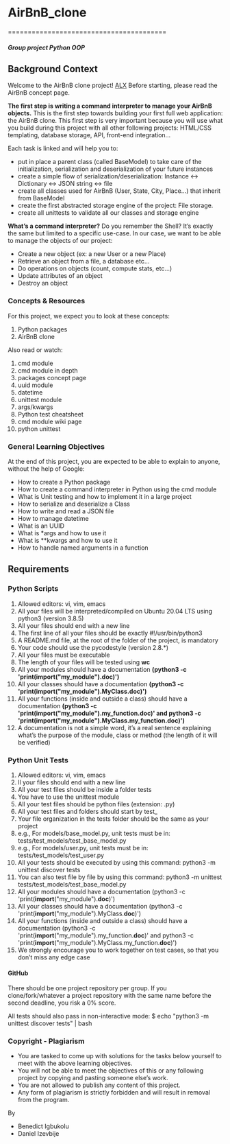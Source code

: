 # AirBnB_clone
========================================
##### Group project Python OOP

## Background Context
Welcome to the AirBnB clone project! [ALX](https://intranet.alxswe.com/projects/263)
Before starting, please read the AirBnB concept page.

__The first step is writing a command interpreter to manage your AirBnB objects.__
This is the first step towards building your first full web application: the AirBnB clone. This first step is very important because you will use what you build during this project with all other following projects: HTML/CSS templating, database storage, API, front-end integration…

Each task is linked and will help you to:

* put in place a parent class (called BaseModel) to take care of the initialization, serialization and deserialization of your future instances
* create a simple flow of serialization/deserialization: Instance <-> Dictionary <-> JSON string <-> file
* create all classes used for AirBnB (User, State, City, Place…) that inherit from BaseModel
* create the first abstracted storage engine of the project: File storage.
* create all unittests to validate all our classes and storage engine

__What’s a command interpreter?__
Do you remember the Shell? It’s exactly the same but limited to a specific use-case. In our case, we want to be able to manage the objects of our project:

* Create a new object (ex: a new User or a new Place)
* Retrieve an object from a file, a database etc…
* Do operations on objects (count, compute stats, etc…)
* Update attributes of an object
* Destroy an object


### Concepts & Resources
For this project, we expect you to look at these concepts:

1. Python packages
2. AirBnB clone

Also read or watch:

1. cmd module
2. cmd module in depth
3. packages concept page
4. uuid module
5. datetime
6. unittest module
7. args/kwargs
8. Python test cheatsheet
9. cmd module wiki page
10. python unittest

### General Learning Objectives
At the end of this project, you are expected to be able to explain to anyone, without the help of Google:

* How to create a Python package
* How to create a command interpreter in Python using the cmd module
* What is Unit testing and how to implement it in a large project
* How to serialize and deserialize a Class
* How to write and read a JSON file
* How to manage datetime
* What is an UUID
* What is *args and how to use it
* What is **kwargs and how to use it
* How to handle named arguments in a function


## Requirements

### Python Scripts
1. Allowed editors: vi, vim, emacs
2. All your files will be interpreted/compiled on Ubuntu 20.04 LTS using python3 (version 3.8.5)
3. All your files should end with a new line
4. The first line of all your files should be exactly #!/usr/bin/python3
5. A README.md file, at the root of the folder of the project, is mandatory
6. Your code should use the pycodestyle (version 2.8.*)
7. All your files must be executable
8. The length of your files will be tested using __wc__
9. All your modules should have a documentation __(python3 -c 'print(__import__("my_module").__doc__)')__
10. All your classes should have a documentation __(python3 -c 'print(__import__("my_module").MyClass.__doc__)')__
11. All your functions (inside and outside a class) should have a documentation __(python3 -c 'print(__import__("my_module").my_function.__doc__)' and python3 -c 'print(__import__("my_module").MyClass.my_function.__doc__)')__
12. A documentation is not a simple word, it’s a real sentence explaining what’s the purpose of the module, class or method (the length of it will be verified)


### Python Unit Tests
1. Allowed editors: vi, vim, emacs
2. ll your files should end with a new line
3. All your test files should be inside a folder tests
4. You have to use the unittest module
5. All your test files should be python files (extension: .py)
6. All your test files and folders should start by test_
7. Your file organization in the tests folder should be the same as your project
8. e.g., For models/base_model.py, unit tests must be in: tests/test_models/test_base_model.py
9. e.g., For models/user.py, unit tests must be in: tests/test_models/test_user.py
10. All your tests should be executed by using this command: python3 -m unittest discover tests
11. You can also test file by file by using this command: python3 -m unittest tests/test_models/test_base_model.py
12. All your modules should have a documentation (python3 -c 'print(__import__("my_module").__doc__)')
13. All your classes should have a documentation (python3 -c 'print(__import__("my_module").MyClass.__doc__)')
14. All your functions (inside and outside a class) should have a documentation (python3 -c 'print(__import__("my_module").my_function.__doc__)' and python3 -c 'print(__import__("my_module").MyClass.my_function.__doc__)')
15. We strongly encourage you to work together on test cases, so that you don’t miss any edge case


#### GitHub
There should be one project repository per group. If you clone/fork/whatever a project repository with the same name before the second deadline, you risk a 0% score.

All tests should also pass in non-interactive mode: $ echo "python3 -m unittest discover tests" | bash

### Copyright - Plagiarism
* You are tasked to come up with solutions for the tasks below yourself to meet with the above learning objectives.
* You will not be able to meet the objectives of this or any following project by copying and pasting someone else’s work.
* You are not allowed to publish any content of this project.
* Any form of plagiarism is strictly forbidden and will result in removal from the program.


By 
  * Benedict Igbukolu
  * Daniel Izevbije






